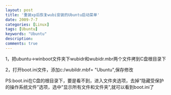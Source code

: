 ```yaml
---
layout: post
title: '重装xp后恢复wubi安装的Ubuntu启动菜单'
date: 2009-7-7
categories: [Linux]
tags: [Ubuntu]
keywords: "Ubuntu"
description: 
comments: true
---
```

1，把ubuntu->winboot文件夹下wubidr和wubidr.mbr两个文件拷到C盘根目录下

2，打开boot.ini文件，添加c:/wubildr.mbf= "Ubuntu",保存修改

PS:boot.ini在C盘的根目录下，要是看不到，进入文件夹选项，<span lang="EN-US">去掉“隐藏受保护的操作系统文件”选项，选中"显示所有文件和文件夹",就可以看到boot.ini了
